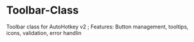 # Toolbar-Class
 Toolbar class for AutoHotkey v2     ; Features: Button management, tooltips, icons, validation, error handlin
